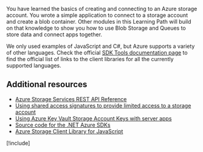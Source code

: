 You have learned the basics of creating and connecting to an Azure storage account. You wrote a simple application to connect to a storage account and create a blob container. Other modules in this Learning Path will build on that knowledge to show you how to use Blob Storage and Queues to store data and connect apps together.

We only used examples of JavaScript and C#, but Azure supports a variety of other languages. Check the official [SDK Tools documentation page](https://docs.microsoft.com/azure/#pivot=sdkstools) to find the official list of links to the client libraries for all the currently supported languages.

## Additional resources

- [Azure Storage Services REST API Reference](https://docs.microsoft.com/rest/api/storageservices/)
- [Using shared access signatures to provide limited access to a storage account](https://docs.microsoft.com/azure/storage/common/storage-dotnet-shared-access-signature-part-1)
- [Using Azure Key Vault Storage Account Keys with server apps](https://docs.microsoft.com/azure/key-vault/key-vault-ovw-storage-keys)
- [Source code for the .NET Azure SDKs](https://github.com/Azure/azure-sdk-for-net)
- [Azure Storage Client Library for JavaScript](https://github.com/Azure/azure-storage-node#azure-storage-javascript-client-library-for-browsers)

[!include[](../../../includes/azure-sandbox-cleanup.md)]